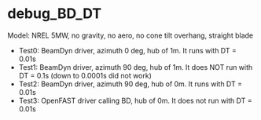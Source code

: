 # debug_BD_DT
Model: NREL 5MW, no gravity, no aero, no cone tilt overhang, straight blade
* Test0: BeamDyn driver, azimuth 0 deg, hub of 1m. It runs with DT = 0.01s
* Test1: BeamDyn driver, azimuth 90 deg, hub of 1m. It does NOT run with DT = 0.1s (down to 0.0001s did not work)
* Test2: BeamDyn driver, azimuth 90 deg, hub of 0m. It runs with DT = 0.01s
* Test3: OpenFAST driver calling BD, hub of 0m. It does not run with DT = 0.01s